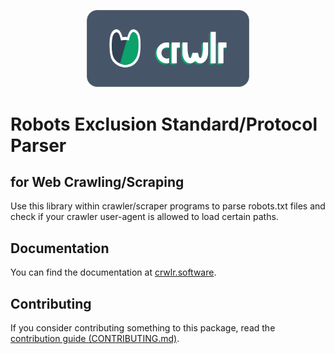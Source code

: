 <p align="center"><a href="https://www.crwlr.software" target="_blank"><img src="https://github.com/crwlrsoft/graphics/blob/eee6cf48ee491b538d11b9acd7ee71fbcdbe3a09/crwlr-logo.png" alt="crwlr.software logo" width="260"></a></p>

# Robots Exclusion Standard/Protocol Parser
## for Web Crawling/Scraping

Use this library within crawler/scraper programs to parse robots.txt
files and check if your crawler user-agent is allowed to load certain
paths.

## Documentation
You can find the documentation at [crwlr.software](https://www.crwlr.software/packages/robots-txt/getting-started).

## Contributing

If you consider contributing something to this package, read the [contribution guide (CONTRIBUTING.md)](CONTRIBUTING.md).

